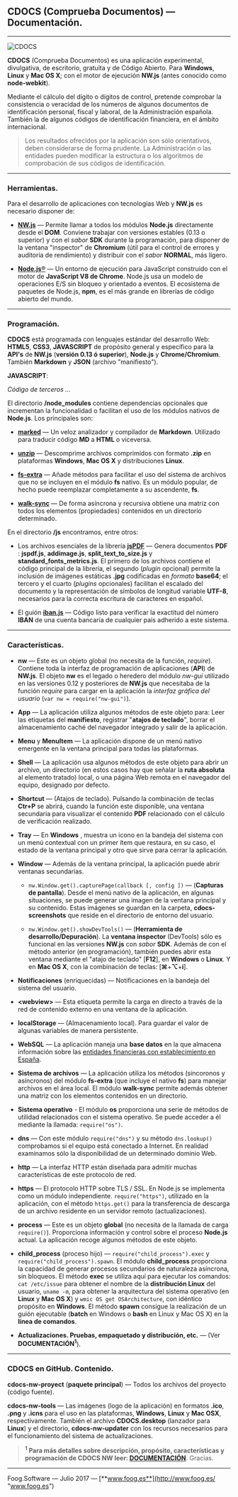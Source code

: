 ## CDOCS (Comprueba Documentos) — Documentación.
----
![CDOCS](../../images/png/logo64.png)

**CDOCS** (Comprueba Documentos) es una aplicación experimental, divulgativa, de escritorio, gratuita y de Código Abierto. Para **Windows**, **Linux** y **Mac OS X**; con el motor de ejecución  **NW.js** (antes conocido como **node-webkit**).

Mediante el cálculo del dígito o dígitos de control, pretende comprobar la consistencia o veracidad de los números de algunos documentos de identificación personal, fiscal y laboral, de la Administración española. También la de algunos códigos de identificación financiera, en el ámbito internacional.

>Los resultados ofrecidos por la aplicación son sólo orientativos, deben considerarse de forma prudente. La Administración o las entidades pueden modificar la estructura o los algoritmos de comprobación de sus códigos de identificación.

---

### Herramientas.

Para el desarrollo de aplicaciones con tecnologías Web y **NW.js** es necesario disponer de:

* [**NW.js**](https://nwjs.io/ "NW.js") — Permite llamar a todos los módulos **Node.js** directamente desde el **DOM**. Conviene trabajar con versiones estables (0.13 o superior) y con el _sabor_ **SDK** durante la programación, para disponer de la ventana "inspector" de **Chromium** (útil para el control de errores y auditoría de rendimiento) y distribuir con el _sabor_ **NORMAL**, más ligero. 

* [**Node.js**®](https://nodejs.org/es/ "Node.js®") — Un entorno de ejecución para JavaScript construido con el motor de **JavaScript V8 de Chrome**. Node.js usa un modelo de operaciones E/S sin bloqueo y orientado a eventos. El ecosistema de paquetes de Node.js, **npm**, es el más grande en librerías de código abierto del mundo. 

----

### Programación.

**CDOCS** está programada con lenguajes estándar del desarrollo Web: **HTML5**, **CSS3**, **JAVASCRIPT** de propósito general y específico para la **API's** de **NW.js** (**versión 0.13 ó superior**), **Node.js** y **Chrome/Chromium**. También **Markdown** y **JSON** (archivo "manifiesto").  

**JAVASCRIPT**:

_Código de terceros ..._

El directorio **&#47;node_modules** contiene dependencias opcionales que incrementan la funcionalidad o facilitan el uso de los módulos nativos de **Node.js**. Los principales son:

* [**marked**](https://www.npmjs.com/package/marked "marked") — Un veloz analizador y compilador de **Markdown**. Utilizado para traducir código **MD** a **HTML** o viceversa.

* [**unzip**](https://www.npmjs.com/package/unzip "unzip") — Descomprime archivos comprimidos con formato **.zip** en plataformas **Windows**, **Mac OS X** y distribuciones **Linux**.

* [**fs-extra**](https://www.npmjs.com/package/fs-extra "fs-extra") — Añade métodos para facilitar el uso del sistema de archivos que no se incluyen en el módulo **fs** nativo. Es un módulo popular, de hecho puede reemplazar completamente a su ascendente, **fs**.

* [**walk-sync**](https://www.npmjs.com/package/walk-sync "walk-sync") — De forma asíncrona y recursiva obtiene una matriz con todos los elementos (propiedades) contenidos en un directorio determinado.

En el directorio **&#47;js** encontramos, entre otros:

* Los archivos esenciales de la librería [**jsPDF**](https://github.com/MrRio/jsPDF "jsPDF") — Genera documentos **PDF** : **jspdf.js**, **addimage.js**, **split_text_to_size.js** y **standard_fonts_metrics.js**. El primero de los archivos contiene el código principal de la librería, el segundo (_plugin_ opcional) permite la inclusión de imágenes estáticas **.jpg** codificadas en _formato_ **base64**; el tercero y el cuarto (_plugins_ opcionales) facilitan el escalado del documento y la representación de símbolos de longitud variable **UTF-8**, necesarios para la correcta escritura de caracteres en español. 

* El guión [**iban.js**](https://github.com/arhs/iban.js "iban.js") — Código listo para verificar la exactitud del número **IBAN** de una cuenta bancaria de cualquier país adherido a este sistema.

----

### Características.

* **nw** — Este es un objeto global (no necesita de la función, _require_). Contiene toda la interfaz de programación de aplicaciones (**API**) de **NW.js**. El objeto **nw** es el legado o heredero del módulo _nw-gui_ utilizado en las versiones 0.12 y posteriores de **NW.js** que necesitaba de la función _require_ para cargar en la aplicación la _interfaz gráfica del usuario_ (`var nw = require("nw-gui")`).   

* **App** — La aplicación utiliza algunos métodos de este objeto para: Leer las etiquetas del **manifiesto**, registrar "**atajos de teclado**", borrar el almacenamiento caché	del navegador integrado y salir de la aplicación.	

* **Menu** y **MenuItem** — La aplicación dispone de un menú nativo emergente en la ventana principal para todas las plataformas.

* **Shell** — La aplicación usa algunos métodos de este objeto para abrir un archivo, un directorio (en estos casos hay que señalar la **ruta absoluta** al elemento tratado) local, o una página Web remota en el navegador del equipo, designado por defecto.

* **Shortcut** — (Atajos de teclado). Pulsando la combinación de teclas **Ctr+P** se abrirá, cuando la función este disponible, una ventana secundaria para visualizar el contenido **PDF** relacionado con el cálculo de verificación realizado. 	

* **Tray** — En **Windows** , muestra un icono en la bandeja del sistema con un menú contextual con un primer ítem que restaura, en su caso, el estado de la ventana principal y otro que sirve para cerrar la aplicación.

* **Window** — Además de la ventana principal, la aplicación puede abrir ventanas secundarias.

	* `nw.Window.get().capturePage(callback [, config ])` — (**Capturas de pantalla**). Desde el menú nativo de la aplicación, en algunas situaciones, se puede generar una imagen de la ventana principal y su contenido. Estas imágenes se guardan en la carpeta, **cdocs-screenshots** que reside en el directorio de entorno del usuario. 

	* `nw.Window.get().showDevTools()` — (**Herramienta de desarrollo/Depuración**). La **ventana inspector** (DevTools) sólo es funcional en las versiones **NW.js** con _sabor_ **SDK**. Además de con el método anterior (en programación), también puedes abrir esta ventana mediante el "atajo de teclado" [**F12**], en **Windows** o **Linux**. Y en **Mac OS X**, con la combinación de teclas: [**&#8984;**+**&#8997;**+**i**].	

* **Notificaciones** (enriquecidas) — Notificaciones en la bandeja del sistema del usuario.
	
* **&lt;webview&gt;** — Esta etiqueta permite la carga en directo a través de la red de contenido externo en una ventana de la aplicación.

* **localStorage** — (Almacenamiento local). Para guardar el valor de algunas variables de manera persistente.	
	
* **WebSQL** — La aplicación maneja una **base datos** en la que almacena información sobre las [entidades financieras con establecimiento en España](http://www.bde.es/bde/es/secciones/servicios/Particulares_y_e/Registros_de_Ent/ "Banco de España").

* **Sistema de archivos** — La aplicación utiliza los métodos (síncoronos y asíncronos) del módulo **fs-extra** (que incluye el nativo **fs**) para manejar archivos en el área local. El módulo **walk-sync** permite además obtener una matriz con los elementos contenidos en un directorio.

* **Sistema operativo** -  El módulo **os** proporciona una serie de métodos de utilidad relacionados con el sistema operativo. Se puede acceder a él mediante la llamada: `require("os")`. 

* **dns** — Con este módulo `require("dns")` y su método `dns.lookup()` comprobamos si el equipo está conectado a Internet. En realidad examinamos sólo la disponibilidad de un determinado dominio Web. 

* **http** — La interfaz HTTP están diseñada para admitir muchas características de este protocolo de red. 

* **https** — El protocolo HTTP sobre TLS / SSL. En Node.js se implementa como un módulo independiente. `require("https")`, utilizado en la aplicación, con el método `https.get()` para la transferencia de descarga de un archivo residente en un servidor remoto (actualizaciones).

* **process** — Este es un objeto **global** (no necesita de la llamada de carga `require()`). Proporciona información y control sobre el proceso **Node.js** actual. La aplicación recoge algunos métodos de este objeto. 

* **child_process** (proceso hijo) — `require("child_process").exec` y `require("child_process").spawn`. El módulo **child_process** proporciona la capacidad de generar procesos secundarios de naturaleza asíncrona, sin bloqueos.  El método **exec** se utiliza aquí para ejecutar los comandos: `cat /etc/issue` para obtener el nombre de la **distribución Linux** del usuario, `uname -m`, para obtener la arquitectura del sistema operativo (en **Linux** y **Mac OS X**) y `wmic OS get OSArchitecture`, con idéntico propósito en **Windows**. El método **spawn** consigue la realización de un guión ejecutable (**batch** en Windows o **bash** en Linux y Mac OS X) en la **línea de comandos**.

* **Actualizaciones. Pruebas, empaquetado y distribución, etc.** — (Ver **DOCUMENTACIÓN<sup>1</sup>**). 

----

### CDOCS en GitHub. Contenido.

**cdocs-nw-proyect** (**paquete principal**) — Todos los archivos del proyecto (código fuente). 

**cdocs-nw-tools** — Las imágenes (logo de la aplicación) en formatos **.ico**, **.png** y **.icns** para el uso en las plataformas, **Windows**, **Linux** y **Mac OSX**, respectivamente. También el archivo **CDOCS.desktop** (lanzador para **Linux**) y el directorio, **cdocs-nw-updater** con los recursos necesarios para el funcionamiento del sistema de actualizaciones.

> **<sup>1</sup>&#160;Para más detalles sobre descripción, propósito, características y programación de CDOCS NW leer: [DOCUMENTACIÓN](https://github.com/fooghub/Cdocs-NW/blob/master/cdocs-nw-proyect/md/documentation.md "documentation.md")**. Gracias.

----

Foog.Software — Julio 2017 — [**www.foog.es**](http://www.foog.es/ "www.foog.es")		
